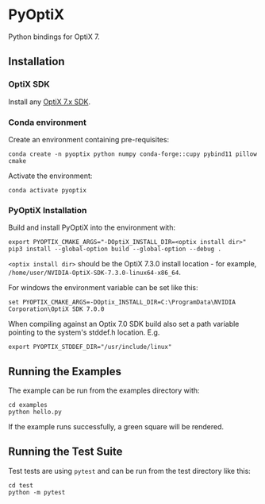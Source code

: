 # PyOptiX

Python bindings for OptiX 7.

## Installation

### OptiX SDK

Install any [OptiX 7.x SDK](https://developer.nvidia.com/optix/downloads/7.3.0/linux64). 


### Conda environment

Create an environment containing pre-requisites:

```
conda create -n pyoptix python numpy conda-forge::cupy pybind11 pillow cmake
```

Activate the environment:

```
conda activate pyoptix
```

### PyOptiX Installation

Build and install PyOptiX into the environment with:

```
export PYOPTIX_CMAKE_ARGS="-DOptiX_INSTALL_DIR=<optix install dir>"
pip3 install --global-option build --global-option --debug .
```
`<optix install dir>` should be the OptiX 7.3.0 install location - for example,
`/home/user/NVIDIA-OptiX-SDK-7.3.0-linux64-x86_64`.

For windows the environment variable can be set like this:
```
set PYOPTIX_CMAKE_ARGS=-DOptix_INSTALL_DIR=C:\ProgramData\NVIDIA Corporation\OptiX SDK 7.0.0
```

When compiling against an Optix 7.0 SDK build also set a path variable pointing
to the system's stddef.h location. E.g.
```
export PYOPTIX_STDDEF_DIR="/usr/include/linux"
```

## Running the Examples

The example can be run from the examples directory with:

```
cd examples
python hello.py
```

If the example runs successfully, a green square will be rendered.

## Running the Test Suite

Test tests are using `pytest` and can be run from the test directory like this:
```
cd test
python -m pytest
```

